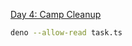 [Day 4: Camp Cleanup](https://adventofcode.com/2022/day/4 "Camp Cleanup")

```bash
deno --allow-read task.ts
```
